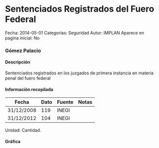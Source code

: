 Sentenciados Registrados del Fuero Federal
=====

Fecha: 2014-05-01
Categorías: Seguridad
Autor: IMPLAN
Aparece en pagina inicial: No

### Gómez Palacio

#### Descripción

Sentenciados registrados en los juzgados de primera instancia en materia penal del fuero federal

#### Información recopilada

<table class="table table-hover table-bordered matriz">
  <thead>
    <tr><th>Fecha</th><th>Dato</th><th>Fuente</th><th>Notas</th></tr>
  </thead>
  <tbody>
    <tr><td class="centrado">31/12/2008</td><td class="derecha">119</td><td>INEGI</td><td></td></tr>
    <tr><td class="centrado">31/12/2012</td><td class="derecha">104</td><td>INEGI</td><td></td></tr>
  </tbody>
</table>

Unidad: Cantidad.

#### Gráfica

<div id="Morrisipwbzufu" class="grafica"></div>
  <!-- JAVASCRIPT DE LA GRAFICA EN Morrisipwbzufu -->
  <script>
  new Morris.Line({
    element: 'Morrisipwbzufu',
    data: [
      { fecha: '2008-12-31', dato: 119 },
      { fecha: '2012-12-31', dato: 104 }
    ],
    xkey: 'fecha',
    ykeys: ['dato'],
    labels: ['Dato'],
    lineColors: ['#FF5B02'],
    xLabelFormat: function(d) {
      return d.getDate()+'/'+(d.getMonth()+1)+'/'+d.getFullYear();
    },
    dateFormat: function (ts) {
      var d = new Date(ts);
      return d.getDate() + '/' + (d.getMonth() + 1) + '/' + d.getFullYear();
    }
  });
  </script>

